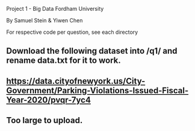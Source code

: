 Project 1 - Big Data 
Fordham University

By Samuel Stein & Yiwen Chen

For respective code per question, see each directory

Download the following dataset into /q1/ and rename data.txt for it to work.
-----
https://data.cityofnewyork.us/City-Government/Parking-Violations-Issued-Fiscal-Year-2020/pvqr-7yc4
-----
Too large to upload.
----
